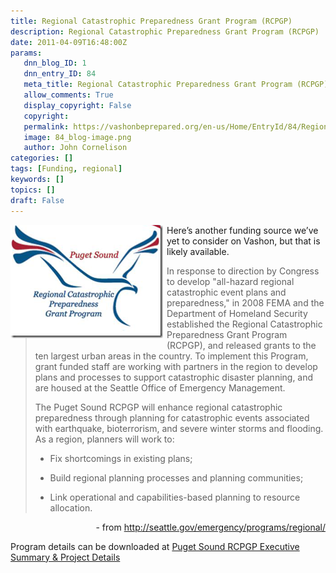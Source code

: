 ```yaml
---
title: Regional Catastrophic Preparedness Grant Program (RCPGP)
description: Regional Catastrophic Preparedness Grant Program (RCPGP)
date: 2011-04-09T16:48:00Z
params:
   dnn_blog_ID: 1
   dnn_entry_ID: 84
   meta_title: Regional Catastrophic Preparedness Grant Program (RCPGP)
   allow_comments: True
   display_copyright: False
   copyright: 
   permalink: https://vashonbeprepared.org/en-us/Home/EntryId/84/Regional-Catastrophic-Preparedness-Grant-Program-RCPGP
   image: 84_blog-image.png
   author: John Cornelison
categories: []
tags: [Funding, regional]
keywords: []
topics: []
draft: False
---
```


<p><a href="/images/dnnBlog/1/84/Windows-Live-Writer-Regional-Catastrophic-Preparedness-Grant_889E-image_2.png"><img title="image" border="0" alt="image" align="left" width="244" height="181" style="background-image: none; border-bottom: 0px; border-left: 0px; margin: 0px 6px 6px 0px; padding-left: 0px; padding-right: 0px; display: inline; float: left; border-top: 0px; border-right: 0px; padding-top: 0px" src="/images/dnnBlog/1/84/Windows-Live-Writer-Regional-Catastrophic-Preparedness-Grant_889E-image_thumb.png" /></a>Here’s another funding source we’ve yet to consider on Vashon, but that is likely available.</p>
<blockquote>
<p>In response to direction by Congress to develop "all-hazard regional catastrophic event plans and preparedness," in 2008 FEMA and the Department of Homeland Security established the Regional Catastrophic Preparedness Grant Program (RCPGP), and released grants to the ten largest urban areas in the country. To implement this Program, grant funded staff are working with partners in the region to develop plans and processes to support catastrophic disaster planning, and are housed at the Seattle Office of Emergency Management.</p>
<p>The Puget Sound RCPGP will enhance regional catastrophic preparedness through planning for catastrophic events associated with earthquake, bioterrorism, and severe winter storms and flooding. As a region, planners will work to:</p>
<ul>
    <li>
    <p>Fix shortcomings in existing plans;</p>
    </li>
    <li>
    <p>Build regional planning processes and planning communities;</p>
    </li>
    <li>
    <p>Link operational and capabilities-based planning to resource allocation.</p>
    </li>
</ul>
</blockquote>
<p align="right">- from <a title="http://seattle.gov/emergency/programs/regional/" href="http://seattle.gov/emergency/programs/regional/">http://seattle.gov/emergency/programs/regional/</a></p>
<p>Program details can be downloaded at <a href="http://seattle.gov/emergency/programs/regional/documents/RCPGPExSumandProjdetailsBinder3.pdf">Puget Sound RCPGP Executive Summary &amp; Project Details</a></p>
